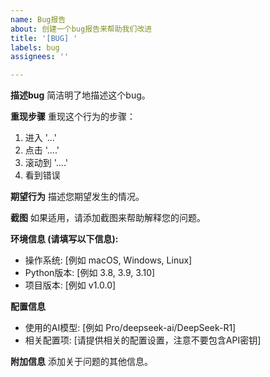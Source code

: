 ```yaml
---
name: Bug报告
about: 创建一个bug报告来帮助我们改进
title: '[BUG] '
labels: bug
assignees: ''

---
```


**描述bug**
简洁明了地描述这个bug。

**重现步骤**
重现这个行为的步骤：
1. 进入 '...'
2. 点击 '....'
3. 滚动到 '....'
4. 看到错误

**期望行为**
描述您期望发生的情况。

**截图**
如果适用，请添加截图来帮助解释您的问题。

**环境信息 (请填写以下信息):**
 - 操作系统: [例如 macOS, Windows, Linux]
 - Python版本: [例如 3.8, 3.9, 3.10]
 - 项目版本: [例如 v1.0.0]

**配置信息**
- 使用的AI模型: [例如 Pro/deepseek-ai/DeepSeek-R1]
- 相关配置项: [请提供相关的配置设置，注意不要包含API密钥]

**附加信息**
添加关于问题的其他信息。
